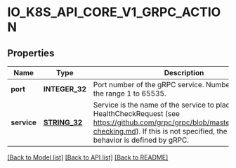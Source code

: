 # IO_K8S_API_CORE_V1_GRPC_ACTION

## Properties
Name | Type | Description | Notes
------------ | ------------- | ------------- | -------------
**port** | **INTEGER_32** | Port number of the gRPC service. Number must be in the range 1 to 65535. | [default to null]
**service** | [**STRING_32**](STRING_32.md) | Service is the name of the service to place in the gRPC HealthCheckRequest (see https://github.com/grpc/grpc/blob/master/doc/health-checking.md).  If this is not specified, the default behavior is defined by gRPC. | [optional] [default to null]

[[Back to Model list]](../README.md#documentation-for-models) [[Back to API list]](../README.md#documentation-for-api-endpoints) [[Back to README]](../README.md)


